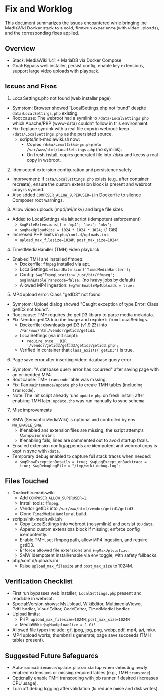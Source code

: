 # Fix and Worklog

This document summarizes the issues encountered while bringing the MediaWiki Docker stack to a solid, first‑run experience (with video uploads), and the corresponding fixes applied.

## Overview
- Stack: MediaWiki 1.41 + MariaDB via Docker Compose
- Goal: Bypass web installer, persist config, enable key extensions, support large video uploads with playback.

## Issues and Fixes

1) LocalSettings.php not found (web installer page)
- Symptom: Browser showed "LocalSettings.php not found" despite `data/LocalSettings.php` existing.
- Root cause: The webroot had a symlink to `/data/LocalSettings.php` which Apache/PHP (www-data) couldn’t follow in this environment.
- Fix: Replace symlink with a real file copy in webroot; keep `/data/LocalSettings.php` as the persisted source.
  - scripts/init-mediawiki.sh now:
    - Copies `/data/LocalSettings.php` into `/var/www/html/LocalSettings.php` (no symlink).
    - On fresh install, copies generated file into `/data` and keeps a real copy in webroot.

2) Idempotent extension configuration and persistence safety
- Improvement: If `data/LocalSettings.php` exists (e.g., after container recreate), ensure the custom extension block is present and webroot copy is synced.
- Also added `COMPOSER_ALLOW_SUPERUSER=1` in Dockerfile to silence Composer root warnings.

3) Allow video uploads (mp4/avi/mkv) and large file sizes
- Added to LocalSettings via init script (idempotent enforcement):
  - `$wgFileExtensions[] = 'mp4'; 'avi'; 'mkv';`
  - `$wgMaxUploadSize = 1024 * 1024 * 1024;` (1 GiB)
- Increased PHP limits in `php/conf.d/uploads.ini`:
  - `upload_max_filesize=1024M`, `post_max_size=1024M`.

4) TimedMediaHandler (TMH) video playback
- Enabled TMH and installed ffmpeg:
  - Dockerfile: `ffmpeg` installed via apt.
  - LocalSettings: `wfLoadExtension('TimedMediaHandler');`
  - Config: `$wgFFmpegLocation='/usr/bin/ffmpeg'; $wgTmhEnableTranscode=false;` (no heavy jobs by default)
  - Allowed MP4 ingestion: `$wgTmhEnableMp4Uploads = true;`

5) MP4 upload error: Class "getID3" not found
- Symptom: Upload dialog showed "Caught exception of type Error: Class getID3 not found".
- Root cause: TMH requires the getID3 library to parse media metadata.
- Fix: Vendor getID3 into the image and require it from LocalSettings.
  - Dockerfile: downloads getID3 (v1.9.23) into `/var/www/html/vendor/getid3/getid3`.
  - LocalSettings (via init script):
    - `require_once __DIR__ . '/vendor/getid3/getid3/getid3/getid3.php';`
  - Verified in container that `class_exists('getID3')` is true.

6) Page save error after inserting video: database query error
- Symptom: "A database query error has occurred" after saving page with an embedded MP4.
- Root cause: TMH `transcode` table was missing.
- Fix: Ran `maintenance/update.php` to create TMH tables (including `transcode`).
- Note: The init script already runs `update.php` on fresh install; after enabling TMH later, `update.php` was run manually to sync schema.

7) Misc improvements
- SMW (Semantic MediaWiki) is optional and controlled by env `MW_ENABLE_SMW`.
  - If enabled and extension files are missing, the script attempts Composer install.
  - If enabling fails, lines are commented out to avoid startup fatals.
- Ensured extension config/appends are idempotent and webroot copy is kept in sync with `/data`.
- Temporary debug enabled to capture full stack traces when needed:
  - `$wgShowExceptionDetails = true; $wgLogExceptionBacktrace = true; $wgDebugLogFile = "/tmp/wiki-debug.log";`

## Files Touched
- Dockerfile.mediawiki
  - Add `COMPOSER_ALLOW_SUPERUSER=1`.
  - Install tools: `ffmpeg`.
  - Vendor getID3 into `/var/www/html/vendor/getid3/getid3`.
  - Clone `TimedMediaHandler` at build.
- scripts/init-mediawiki.sh
  - Copy LocalSettings into webroot (no symlink) and persist to `/data`.
  - Append custom extensions block if missing; enforce config idempotently.
  - Enable TMH, set ffmpeg path, allow MP4 ingestion, and require getID3.
  - Enforce allowed file extensions and `$wgMaxUploadSize`.
  - SMW idempotent install/enable via env toggle, with safety fallbacks.
- php/conf.d/uploads.ini
  - Raise `upload_max_filesize` and `post_max_size` to 1024M.

## Verification Checklist
- First run bypasses web installer; `LocalSettings.php` present and readable in webroot.
- Special:Version shows: MsUpload, WikiEditor, MultimediaViewer, PdfHandler, VisualEditor, CodeEditor, TimedMediaHandler.
- Upload limits:
  - PHP: `upload_max_filesize=1024M`, `post_max_size=1024M`
  - MediaWiki: `$wgMaxUploadSize = 1 GiB`
- Allowed file types include: gif, jpeg, jpg, png, webp, pdf, mp4, avi, mkv.
- MP4 upload works; thumbnails generate; page save succeeds (TMH tables present).

## Suggested Future Safeguards
- Auto-run `maintenance/update.php` on startup when detecting newly enabled extensions or missing required tables (e.g., TMH `transcode`).
- Optionally enable TMH transcoding with job runner if desired (increases CPU usage).
- Turn off debug logging after validation (to reduce noise and disk writes).

